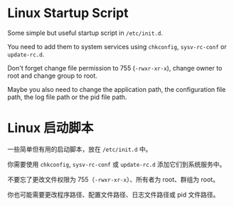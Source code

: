 Linux Startup Script
====================

Some simple but useful startup script in `/etc/init.d`.

You need to add them to system services using `chkconfig`, `sysv-rc-conf` or `update-rc.d`.

Don't forget change file permission to 755 (`-rwxr-xr-x`), change owner to root and change group to root.

Maybe you also need to change the application path, the configuration file path, the log file path or the pid file path.

Linux 启动脚本
=============

一些简单但有用的启动脚本，放在 `/etc/init.d` 中。

你需要使用 `chkconfig`, `sysv-rc-conf` 或 `update-rc.d` 添加它们到系统服务中。

不要忘了更改文件权限为 755（`-rwxr-xr-x`）、所有者为 root、群组为 root。

你也可能需要更改程序路径、配置文件路径、日志文件路径或 pid 文件路径。